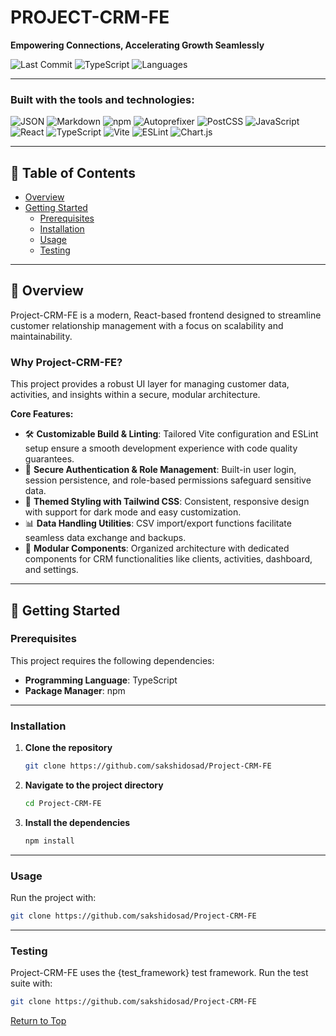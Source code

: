 # PROJECT-CRM-FE

**Empowering Connections, Accelerating Growth Seamlessly**

![Last Commit](https://img.shields.io/github/last-commit/sakshidosad/Project-CRM-FE?style=for-the-badge)
![TypeScript](https://img.shields.io/badge/typescript-94.3%25-blue?style=for-the-badge)
![Languages](https://img.shields.io/github/languages/count/sakshidosad/Project-CRM-FE?style=for-the-badge)

---

### Built with the tools and technologies:
![JSON](https://img.shields.io/badge/JSON-black?style=for-the-badge&logo=json&logoColor=white)
![Markdown](https://img.shields.io/badge/Markdown-000000?style=for-the-badge&logo=markdown&logoColor=white)
![npm](https://img.shields.io/badge/npm-CB3837?style=for-the-badge&logo=npm&logoColor=white)
![Autoprefixer](https://img.shields.io/badge/Autoprefixer-DD3735?style=for-the-badge&logo=autoprefixer&logoColor=white)
![PostCSS](https://img.shields.io/badge/PostCSS-DD3A0A?style=for-the-badge&logo=postcss&logoColor=white)
![JavaScript](https://img.shields.io/badge/JavaScript-323330?style=for-the-badge&logo=javascript&logoColor=F7DF1E)
![React](https://img.shields.io/badge/React-20232A?style=for-the-badge&logo=react&logoColor=61DAFB)
![TypeScript](https://img.shields.io/badge/TypeScript-007ACC?style=for-the-badge&logo=typescript&logoColor=white)
![Vite](https://img.shields.io/badge/Vite-646CFF?style=for-the-badge&logo=vite&logoColor=FFD62E)
![ESLint](https://img.shields.io/badge/ESLint-4B32C3?style=for-the-badge&logo=eslint&logoColor=white)
![Chart.js](https://img.shields.io/badge/Chart.js-FF6384?style=for-the-badge&logo=chartdotjs&logoColor=white)

---

## 📑 Table of Contents
- [Overview](#overview)
- [Getting Started](#getting-started)
  - [Prerequisites](#prerequisites)
  - [Installation](#installation)
  - [Usage](#usage)
  - [Testing](#testing)

---

## 📖 Overview

Project-CRM-FE is a modern, React-based frontend designed to streamline customer relationship management with a focus on scalability and maintainability.

### **Why Project-CRM-FE?**

This project provides a robust UI layer for managing customer data, activities, and insights within a secure, modular architecture.  

**Core Features:**
- 🛠 **Customizable Build & Linting**: Tailored Vite configuration and ESLint setup ensure a smooth development experience with code quality guarantees.
- 🔐 **Secure Authentication & Role Management**: Built-in user login, session persistence, and role-based permissions safeguard sensitive data.
- 🎨 **Themed Styling with Tailwind CSS**: Consistent, responsive design with support for dark mode and easy customization.
- 📊 **Data Handling Utilities**: CSV import/export functions facilitate seamless data exchange and backups.
- 🧩 **Modular Components**: Organized architecture with dedicated components for CRM functionalities like clients, activities, dashboard, and settings.

---

## 🚀 Getting Started

### Prerequisites
This project requires the following dependencies:
- **Programming Language**: TypeScript
- **Package Manager**: npm

---

### Installation

1. **Clone the repository**
   ```bash
   git clone https://github.com/sakshidosad/Project-CRM-FE


2. **Navigate to the project directory**
   ```bash
   cd Project-CRM-FE

3. **Install the dependencies**
   ```bash
   npm install

---

### Usage

Run the project with:
   ```bash
   git clone https://github.com/sakshidosad/Project-CRM-FE
   ```

---

### Testing

Project-CRM-FE uses the {test_framework} test framework. Run the test suite with:
   ```bash
   git clone https://github.com/sakshidosad/Project-CRM-FE
   ```

[Return to Top](#project-crm-fe)
